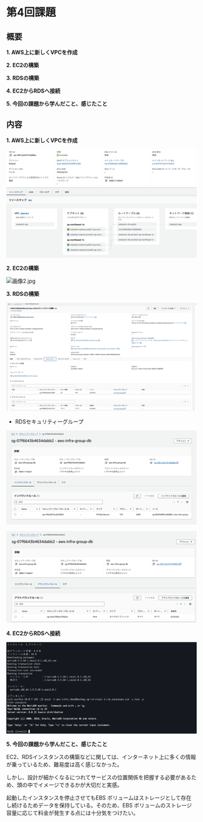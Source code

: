 # 第4回課題

## 概要

**1. AWS上に新しくVPCを作成**

**2. EC2の構築**

**3. RDSの構築**

**4. EC2からRDSへ接続**

**5. 今回の課題から学んだこと、感じたこと**

 
## 内容 
 
**1. AWS上に新しくVPCを作成**

 ![画像1.jpg](images_04/VPC.png)


**2. EC2の構築**

 ![画像2.jpg](images04_/EC2.png)


**3. RDSの構築**
    
 ![画像3.jpg](images_04/EC2.png)

- RDSセキュリティーグループ

 ![画像4.jpg](images_04/RDS-security-g1.png)

 ![画像5.jpg](images_04/RDS-security-g2.png)


**4. EC2からRDSへ接続**

 ![画像6.jpg](images_04/EC2-RDS-login.png)  

**5. 今回の課題から学んだこと、感じたこと**

EC2、RDSインスタンスの構築などに関しては、インターネット上に多くの情報が乗っているため、難易度は高く感じなかった。

しかし、設計が細かくなるにつれてサービスの位置関係を把握する必要があるため、頭の中でイメージできるかが大切だと実感。

起動したインスタンスを停止させてもEBS ボリュームはストレージとして存在し続けるためデータを保持している。そのため、EBS ボリュームのストレージ容量に応じて料金が発生する点には十分気をつけたい。
